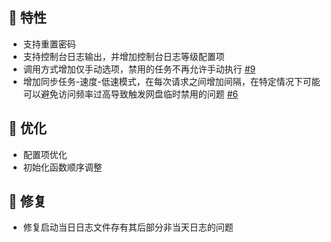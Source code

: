 ## 🚀 特性

* 支持重置密码
* 支持控制台日志输出，并增加控制台日志等级配置项
* 调用方式增加仅手动选项，禁用的任务不再允许手动执行 [#9](https://github.com/dr34m-cn/taosync/issues/9)
* 增加同步任务-速度-低速模式，在每次请求之间增加间隔，在特定情况下可能可以避免访问频率过高导致触发网盘临时禁用的问题 [#6](https://github.com/dr34m-cn/taosync/issues/6)

## 🎨 优化

* 配置项优化
* 初始化函数顺序调整

## 🐞 修复

* 修复启动当日日志文件存有其后部分非当天日志的问题